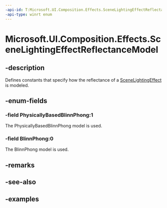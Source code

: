```yaml
---
-api-id: T:Microsoft.UI.Composition.Effects.SceneLightingEffectReflectanceModel
-api-type: winrt enum
---
```


<!-- Enumeration syntax.
public enum SceneLightingEffectReflectanceModel : int 
-->

# Microsoft.UI.Composition.Effects.SceneLightingEffectReflectanceModel

## -description

Defines constants that specify how the reflectance of a [SceneLightingEffect](scenelightingeffect.md) is modeled.

## -enum-fields

### -field PhysicallyBasedBlinnPhong:1

The PhysicallyBasedBlinnPhong model is used.

### -field BlinnPhong:0

The BlinnPhong model is used.

## -remarks

## -see-also

## -examples

